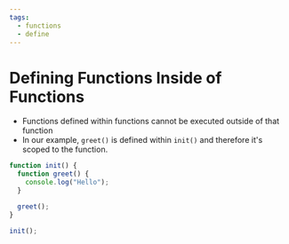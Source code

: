 ```yaml
---
tags:
  - functions
  - define
---
```

# Defining Functions Inside of Functions
* Functions defined within functions cannot be executed outside of that function
* In our example, `greet()` is defined within `init()` and therefore it's scoped to the function.
```js
function init() {
  function greet() {
    console.log("Hello");
  }

  greet();
}

init();
```

